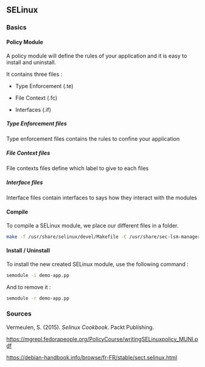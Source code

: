 ## SELinux

### Basics
#### Policy Module

A policy module will define the rules of your application and it is easy to install and uninstall.

It contains three files :

- Type Enforcement (.te)

- File Context (.fc)

- Interfaces (.if)


##### Type Enforcement files

Type enforcement files contains the rules to confine your application


##### File Context files

File contexts files define which label to give to each files


##### Interface files

Interface files contain interfaces to says how they interact with the modules

#### Compile

To compile a SELinux module, we place our different files in a folder.

```bash
make -f /usr/share/selinux/devel/Makefile -C /usr/share/sec-lsm-manager/selinux-rules demo-app.pp
```

#### Install / Uninstall

To install the new created SELinux module, use the following command :

```bash
semodule -i demo-app.pp
```

And to remove it :

```bash
semodule -r demo-app.pp
```

### Sources

Vermeulen, S. (2015). *Selinux Cookbook*. Packt Publishing.

https://mgrepl.fedorapeople.org/PolicyCourse/writingSELinuxpolicy_MUNI.pdf

https://debian-handbook.info/browse/fr-FR/stable/sect.selinux.html
